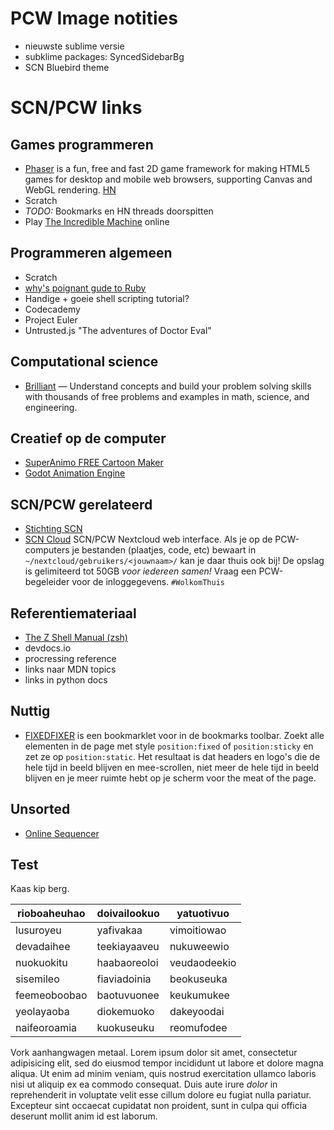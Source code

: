 # PCW Image notities

* nieuwste sublime versie
* subklime packages: SyncedSidebarBg
* SCN Bluebird theme

# SCN/PCW links

## Games programmeren

* [Phaser](https://github.com/photonstorm/phaser) is a fun, free and fast 2D game framework for making HTML5 games for desktop and mobile web browsers, supporting Canvas and WebGL rendering. [HN](https://news.ycombinator.com/item?id=16372375)
* Scratch
* *TODO:* Bookmarks en HN threads doorspitten
* Play [The Incredible Machine](https://news.ycombinator.com/item?id=17271679) online

## Programmeren algemeen

* Scratch
* [why's poignant gude to Ruby](http://poignant.guide/book/chapter-1.html)
* Handige + goeie shell scripting tutorial?
* Codecademy
* Project Euler
* Untrusted.js "The adventures of Doctor Eval"

## Computational science

*  [Brilliant](https://brilliant.org/numberphile) — Understand concepts and build your problem solving skills with thousands of free problems and examples in math, science, and engineering.

## Creatief op de computer

* [SuperAnimo FREE Cartoon Maker](http://www.superanimo.com/)
* [Godot Animation Engine](https://godotengine.org/download/linux)

## SCN/PCW gerelateerd

* [Stichting SCN](http://stichting-scn.nl/)
* [SCN Cloud]() SCN/PCW Nextcloud web interface. Als je op de PCW-computers je bestanden (plaatjes, code, etc) bewaart in `~/nextcloud/gebruikers/<jouwnaam>/` kan je daar thuis ook bij! De opslag is gelimiteerd tot 50GB *voor iedereen samen!* Vraag een PCW-begeleider voor de inloggegevens. `#WolkomThuis`

## Referentiemateriaal

* [The Z Shell Manual (zsh)](http://zsh.sourceforge.net/Doc/Release/index.html)
* devdocs.io
* procressing reference
* links naar MDN topics
* links in python docs

## Nuttig

* <a href="javascript:document.querySelectorAll('*').forEach(e=>/fixed|sticky/.test(getComputedStyle(e).position)?e.style.position='static':0))">FIXEDFIXER</a> is een bookmarklet voor in de bookmarks toolbar. Zoekt alle elementen in de page met style `position:fixed` of `position:sticky` en zet ze op `position:static`. Het resultaat is dat headers en logo's die de hele tijd in beeld blijven en mee-scrollen, niet meer de hele tijd in beeld blijven en je meer ruimte hebt op je scherm voor the meat of the page.

## Unsorted

* [Online Sequencer](https://onlinesequencer.net/782655)

## Test

Kaas kip berg.

rioboaheuhao | doivailookuo |   yatuotivuo
-------------|--------------|--------------
   lusuroyeu |    yafivakaa |  vimoitiowao
  devadaihee | teekiayaaveu |   nukuweewio
  nuokuokitu | haabaoreoloi | veudaodeekio
   sisemileo | fiaviadoinia |   beokuseuka
feemeoboobao |  baotuvuonee |   keukumukee
  yeolayaoba |   diokemuoko |   dakeyoodai
naifeoroamia |   kuokuseuku |   reomufodee

Vork aanhangwagen metaal. Lorem ipsum dolor sit amet, consectetur adipisicing elit, sed do eiusmod tempor incididunt ut labore et dolore magna aliqua. Ut enim ad minim veniam, quis nostrud exercitation ullamco laboris nisi ut aliquip ex ea commodo consequat. Duis aute irure *dolor* in reprehenderit in voluptate velit esse cillum dolore eu fugiat nulla pariatur. Excepteur sint occaecat cupidatat non proident, sunt in culpa qui officia deserunt mollit anim id est laborum.